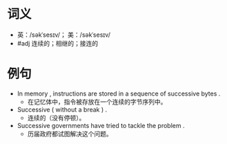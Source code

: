 # 词义
- 英：/səkˈsesɪv/； 美：/səkˈsesɪv/
- #adj 连续的；相继的；接连的
# 例句
- In memory , instructions are stored in a sequence of successive bytes .
	- 在记忆体中，指令被存放在一个连续的字节序列中。
- Successive ( without a break ) .
	- 连续的（没有停顿）。
- Successive governments have tried to tackle the problem .
	- 历届政府都试图解决这个问题。
